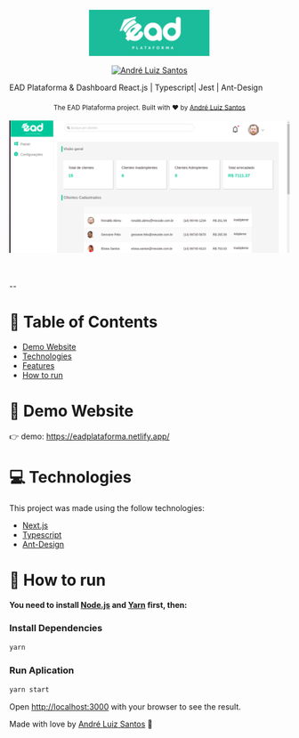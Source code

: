 <p align="center">
   <img src="./src/utils/Logo.png" width="220"/>
</p>

<p align="center">	
   <a href="https://www.linkedin.com/in/andr%C3%A9-luiz-844207102/">
      <img alt="André Luiz Santos" src="https://img.shields.io/badge/LinkedIn-0077B5?style=for-the-badge&logo=linkedin&logoColor=white" />
   </a>

</p>

<p align="center">

EAD Plataforma &amp; Dashboard React.js | Typescript| Jest | Ant-Design

</p>

<div align="center">
  <sub>The EAD Plataforma project. Built with ❤︎ by
    <a href="https://github.com/DehLuizSantos">André Luiz Santos</a>     
  </sub>
</div>

<br />
<div align="center">
  <img src="./src/utils/ead.png" width="670">
</div>

<br />
<br />

--

# :pushpin: Table of Contents

- [Demo Website](#eyes-demo-website)
- [Technologies](#computer-technologies)
- [Features](#rocket-features)
- [How to run](#construction_worker-how-to-run)

# :eyes: Demo Website

👉 demo: https://eadplataforma.netlify.app/

# :computer: Technologies

This project was made using the follow technologies:

- [Next.js](https://nextjs.org/)
- [Typescript](https://www.typescriptlang.org/)
- [Ant-Design](https://ant.design/)

# :construction_worker: How to run

**You need to install [Node.js](https://nodejs.org/en/download/) and [Yarn](https://yarnpkg.com/) first, then:**

### Install Dependencies

```bash
yarn
```

### Run Aplication

```bash
yarn start
```

Open [http://localhost:3000](http://localhost:3000) with your browser to see the result.
<br>

Made with love by [André Luiz Santos](https://github.com/DehLuizSantos) 🚀
